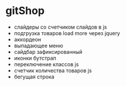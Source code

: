 # gitShop

+ слайдеры со счетчиком слайдов в js
+ подгрузка товаров load more через jquery
+ аккордеон
+ выпадающее меню
+ сайдбар зафиксированный
+ иконки бутстрап
+ переключение классов js
+ счетчик количества товаров js
+ бегущая строка